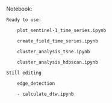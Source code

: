 Notebook:

    Ready to use:
        
        plot_sentinel-1_time_series.ipynb

        create_field_time_series.ipynb

        cluster_analysis_tsne.ipynb

        cluster_analysis_hdbscan.ipynb

    Still editing

        edge_detection

        - calculate_dtw.ipynb